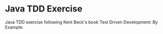 Java TDD Exercise
=================

Java TDD exercise following Kent Beck's book Test Driven Development: By Example.
